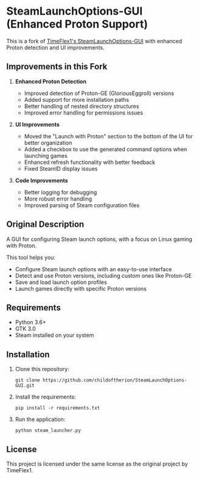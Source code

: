 # SteamLaunchOptions-GUI (Enhanced Proton Support)

This is a fork of [TimeFlex1's SteamLaunchOptions-GUI](https://github.com/TimeFlex1/SteamLaunchOptions-GUI) with enhanced Proton detection and UI improvements.

## Improvements in this Fork

1. **Enhanced Proton Detection**
   - Improved detection of Proton-GE (GloriousEggroll) versions
   - Added support for more installation paths
   - Better handling of nested directory structures
   - Improved error handling for permissions issues

2. **UI Improvements**
   - Moved the "Launch with Proton" section to the bottom of the UI for better organization
   - Added a checkbox to use the generated command options when launching games
   - Enhanced refresh functionality with better feedback
   - Fixed SteamID display issues

3. **Code Improvements**
   - Better logging for debugging
   - More robust error handling
   - Improved parsing of Steam configuration files

## Original Description

A GUI for configuring Steam launch options, with a focus on Linux gaming with Proton.

This tool helps you:
- Configure Steam launch options with an easy-to-use interface
- Detect and use Proton versions, including custom ones like Proton-GE
- Save and load launch option profiles
- Launch games directly with specific Proton versions

## Requirements

- Python 3.6+
- GTK 3.0
- Steam installed on your system

## Installation

1. Clone this repository:
   ```
   git clone https://github.com/childoftherion/SteamLaunchOptions-GUI.git
   ```

2. Install the requirements:
   ```
   pip install -r requirements.txt
   ```

3. Run the application:
   ```
   python steam_launcher.py
   ```

## License

This project is licensed under the same license as the original project by TimeFlex1.
